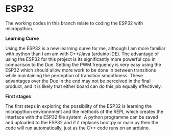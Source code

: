 # ESP32

The working codes in this branch relate to coding the ESP32 with micropython.

**Learning Curve**

Using the ESP32 is a new learning curve for me, although I am more familiar with python than I am am with C++/Java (arduino IDE).
The advantage of using the ESP32 for this project is its significantly more powerful cpu in comparison to the Due. 
Setting the PWM frequency is very easy using the ESP32 which should allow more work to be done in between transitions while maintaining the perception of transition smoothness. These advantages over the Due in the end may not be perceived in the final product, and it is likely that either board can do this job equally effectively. 

**First stages**

The first steps in exploring the possibility of the ESP32 is learning the micropython environnment and the methods of the REPL which creates the interface with the ESP32 file system. A python programme can be saved and uploaded to the ESP32 and if it replaces boot.py or main.py then the code will run automatically, just as the C++ code runs on an arduino.




